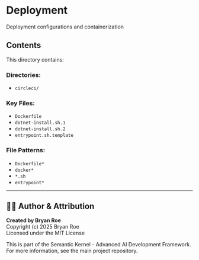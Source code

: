 # Deployment

Deployment configurations and containerization

## Contents
This directory contains:

### Directories:
- `circleci/`

### Key Files:
- `Dockerfile`
- `dotnet-install.sh.1`
- `dotnet-install.sh.2`
- `entrypoint.sh.template`

### File Patterns:
- `Dockerfile*`
- `docker*`
- `*.sh`
- `entrypoint*`


---

## 👨‍💻 Author & Attribution

**Created by Bryan Roe**  
Copyright (c) 2025 Bryan Roe  
Licensed under the MIT License

This is part of the Semantic Kernel - Advanced AI Development Framework.
For more information, see the main project repository.
